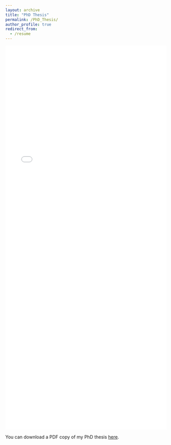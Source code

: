 ```yaml
---
layout: archive
title: "PhD Thesis"
permalink: /PhD_Thesis/
author_profile: true
redirect_from:
  - /resume
---
```


<iframe src="/files/pdf/MEngPhD_Thesis/MyPhDThesis.pdf" width="100%" height="1200" frameborder="no" border="0" marginwidth="0" marginheight="0"></iframe>

You can download a PDF copy of my PhD thesis [here](/files/pdf/MEngPhD_Thesis/MyPhDThesis.pdf).
